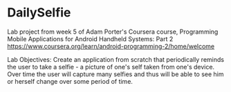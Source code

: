 # DailySelfie
Lab project from week 5 of Adam Porter's Coursera course, Programming Mobile Applications for Android Handheld Systems: Part 2
https://www.coursera.org/learn/android-programming-2/home/welcome

Lab Objectives:
Create an application from scratch that periodically reminds the user to take a selfie - a picture of one's self taken from one's device. Over time the user will capture many selfies and thus will be able to see him or herself change over some period of time.

